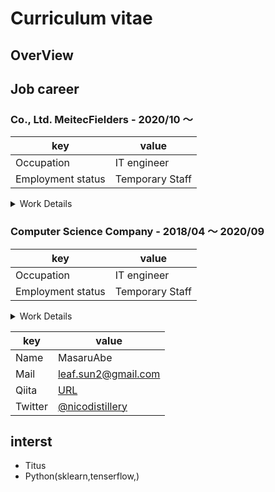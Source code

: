 # Curriculum vitae

## OverView



## Job career

### Co., Ltd. MeitecFielders - 2020/10 〜 
|key|value|
|---|-----|
|Occupation|IT engineer|
|Employment status|Temporary Staff|

<details>
  <summary>Work Details</summary>

## Server maintenance and operation for a certain educational company
- a
</details>

### Computer Science Company - 2018/04 〜 2020/09
|key|value|
|---|-----|
|Occupation|IT engineer|
|Employment status|Temporary Staff|

<details>
  <summary>Work Details</summary>

## Security maintenance and server maintenance for a certain home appliance company
- Security operation(VirusBuster,Falcon,FireEye)
- Server maintenance(WindowsServer,RHEL,CentOS,Debian)
- Active Directory
- User Support


## Server construction work for a certain electrical industry
- Server construction(Soralis,RHEL)

</details>




|key|value|
|---|-----|
|Name|MasaruAbe|
|Mail|leaf.sun2@gmail.com|
|Qiita|[URL](https://qiita.com/nico4316)|
|Twitter|[@nicodistillery](https://twitter.com/nicodistillery)|


## interst
- Titus
- Python(sklearn,tenserflow,)


